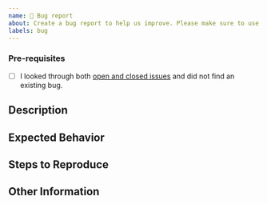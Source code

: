 ```yaml
---
name: 🐞 Bug report
about: Create a bug report to help us improve. Please make sure to use a descriptive title.
labels: bug
---
```


### Pre-requisites
<!-- Replace the [ ] with [x] (lowercase x) to check the box -->
- [ ] I looked through both [open and closed issues](../issues?utf8=✓&q=is%3Aissue) and did not find an existing bug.

## Description
<!-- What went wrong? -->

## Expected Behavior
<!-- What should have happened? -->

## Steps to Reproduce
<!-- What did you do to trigger the issue? -->

## Other Information
<!-- Feel free to include versions, logs, screenshots, etc. if it will help with debugging -->

